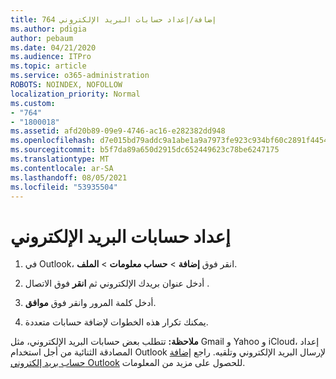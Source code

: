 ```yaml
---
title: 764 إضافة/إعداد حسابات البريد الإلكتروني
ms.author: pdigia
author: pebaum
ms.date: 04/21/2020
ms.audience: ITPro
ms.topic: article
ms.service: o365-administration
ROBOTS: NOINDEX, NOFOLLOW
localization_priority: Normal
ms.custom:
- "764"
- "1800018"
ms.assetid: afd20b89-09e9-4746-ac16-e282382dd948
ms.openlocfilehash: d7e015bd79addc9a1abe1a9a7973fe923c934bf60c2891f4454c13622a2b8a9f
ms.sourcegitcommit: b5f7da89a650d2915dc652449623c78be6247175
ms.translationtype: MT
ms.contentlocale: ar-SA
ms.lasthandoff: 08/05/2021
ms.locfileid: "53935504"
---
```

# <a name="set-up-email-accounts"></a>إعداد حسابات البريد الإلكتروني

1. في Outlook، انقر فوق **إضافة**  >  **حساب معلومات**  >  **الملف**.

2. أدخل عنوان بريدك الإلكتروني ثم **انقر** فوق الاتصال .

3. أدخل كلمة المرور وانقر فوق **موافق**.

4. يمكنك تكرار هذه الخطوات لإضافة حسابات متعددة.

**ملاحظة:** تتطلب بعض حسابات البريد الإلكتروني، مثل Gmail و Yahoo و iCloud، إعداد المصادقة الثنائية من أجل استخدام Outlook لإرسال البريد الإلكتروني وتلقيه. راجع [إضافة حساب بريد إلكتروني Outlook](https://support.office.com/article/6e27792a-9267-4aa4-8bb6-c84ef146101b.aspx) للحصول على مزيد من المعلومات.
  